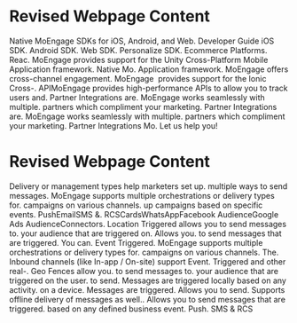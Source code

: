 # Revised Webpage Content

Native MoEngage SDKs for iOS, Android, and Web. Developer Guide iOS SDK. Android SDK. Web SDK. Personalize SDK. Ecommerce Platforms. Reac. MoEngage provides support for the Unity Cross-Platform Mobile Application framework. Native Mo. Application framework. MoEngage offers cross-channel engagement. MoEngage  provides support for the Ionic Cross-. APIMoEngage provides high-performance APIs to allow you to track users and. Partner Integrations are. MoEngage works seamlessly with multiple. partners which compliment your marketing. Partner Integrations are. MoEngage works seamlessly with multiple. partners which compliment your marketing. Partner Integrations Mo. Let us help you!


# Revised Webpage Content

Delivery or management types help marketers set up. multiple ways to send messages. MoEngage supports multiple orchestrations or delivery types for. campaigns on various channels. up campaigns based on specific events. PushEmailSMS &. RCSCardsWhatsAppFacebook AudienceGoogle Ads AudienceConnectors. Location Triggered allows you to send messages to. your audience that are triggered on. Allows you. to send messages that are triggered. You can. Event Triggered. MoEngage supports multiple orchestrations or delivery types for. campaigns on various channels. The. Inbound channels (like In-app / On-site) support Event. Triggered and other real-. Geo Fences allow you.  to send messages to. your audience that are triggered on the user. to send. Messages are triggered locally based on any activity. on a device. Messages are triggered. Allows you to send. Supports offline delivery of messages as well.. Allows you to send messages that are triggered. based on any defined business event. Push. SMS & RCS
